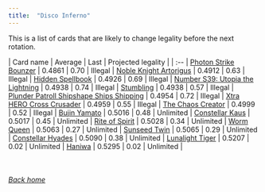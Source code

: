 ```yaml
---
title:  "Disco Inferno"
---
```


This is a list of cards that are likely to change legality before the next rotation.

| Card name | Average | Last | Projected legality |
| :-- |
[Photon Strike Bounzer](https://db.ygoprodeck.com/card/?search=Photon%20Strike%20Bounzer) | 0.4861 | 0.70 | Illegal |
[Noble Knight Artorigus](https://db.ygoprodeck.com/card/?search=Noble%20Knight%20Artorigus) | 0.4912 | 0.63 | Illegal |
[Hidden Spellbook](https://db.ygoprodeck.com/card/?search=Hidden%20Spellbook) | 0.4926 | 0.69 | Illegal |
[Number S39: Utopia the Lightning](https://db.ygoprodeck.com/card/?search=Number%20S39:%20Utopia%20the%20Lightning) | 0.4938 | 0.74 | Illegal |
[Stumbling](https://db.ygoprodeck.com/card/?search=Stumbling) | 0.4938 | 0.57 | Illegal |
[Plunder Patroll Shipshape Ships Shipping](https://db.ygoprodeck.com/card/?search=Plunder%20Patroll%20Shipshape%20Ships%20Shipping) | 0.4954 | 0.72 | Illegal |
[Xtra HERO Cross Crusader](https://db.ygoprodeck.com/card/?search=Xtra%20HERO%20Cross%20Crusader) | 0.4959 | 0.55 | Illegal |
[The Chaos Creator](https://db.ygoprodeck.com/card/?search=The%20Chaos%20Creator) | 0.4999 | 0.52 | Illegal |
[Bujin Yamato](https://db.ygoprodeck.com/card/?search=Bujin%20Yamato) | 0.5016 | 0.48 | Unlimited |
[Constellar Kaus](https://db.ygoprodeck.com/card/?search=Constellar%20Kaus) | 0.5017 | 0.45 | Unlimited |
[Rite of Spirit](https://db.ygoprodeck.com/card/?search=Rite%20of%20Spirit) | 0.5028 | 0.34 | Unlimited |
[Worm Queen](https://db.ygoprodeck.com/card/?search=Worm%20Queen) | 0.5063 | 0.27 | Unlimited |
[Sunseed Twin](https://db.ygoprodeck.com/card/?search=Sunseed%20Twin) | 0.5065 | 0.29 | Unlimited |
[Constellar Hyades](https://db.ygoprodeck.com/card/?search=Constellar%20Hyades) | 0.5090 | 0.38 | Unlimited |
[Lunalight Tiger](https://db.ygoprodeck.com/card/?search=Lunalight%20Tiger) | 0.5207 | 0.02 | Unlimited |
[Haniwa](https://db.ygoprodeck.com/card/?search=Haniwa) | 0.5295 | 0.02 | Unlimited |

<br>

###### [Back home](index)